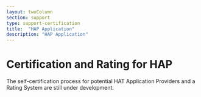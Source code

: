 ```yaml
---
layout: twoColumn
section: support
type: support-certification
title:  "HAP Application"
description: "HAP Application"
---
```


# Certification and Rating for HAP
The self-certification process for potential HAT Application Providers and a Rating System are still under development.
